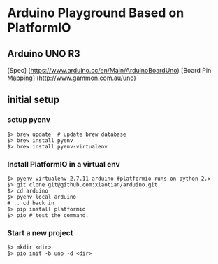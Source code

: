 # Arduino Playground Based on PlatformIO

## Arduino UNO R3

[Spec] (https://www.arduino.cc/en/Main/ArduinoBoardUno)
[Board Pin Mapping] (http://www.gammon.com.au/uno)

## initial setup

### setup pyenv

    $> brew update  # update brew database
    $> brew install pyenv
    $> brew install pyenv-virtualenv

### Install PlatformIO in a virtual env

    $> pyenv virtualenv 2.7.11 arduino #platformio runs on python 2.x
    $> git clone git@github.com:xiaotian/arduino.git
    $> cd arduino
    $> pyenv local arduino
    # .. cd back in
    $> pip install platformio
    $> pio # test the command.

### Start a new project

    $> mkdir <dir>
    $> pio init -b uno -d <dir>
    


